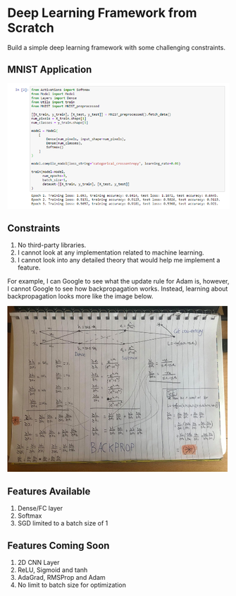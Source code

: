 # Deep Learning Framework from Scratch

Build a simple deep learning framework with some challenging constraints.

## MNIST Application



<img src="example_in_jupyter_notebook.PNG" width="600">

## Constraints

1. No third-party libraries.
2. I cannot look at any implementation related to machine learning.
3. I cannot look into any detailed theory that would help me implement a feature.

For example, I can Google to see what the update rule for Adam is, however, I cannot Google to see how backpropagation works. Instead, learning about backpropagation looks more like the image below.



<img src="backprop_simple_example.jpg" width="500">

## Features Available 

1. Dense/FC layer
2. Softmax
3. SGD limited to a batch size of 1

## Features Coming Soon

1. 2D CNN Layer
2. ReLU, Sigmoid and tanh
3. AdaGrad, RMSProp and Adam
4. No limit to batch size for optimization


